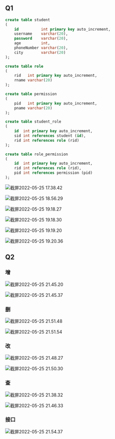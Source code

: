 ## Q1

```sql
create table student
(
    id          int primary key auto_increment,
    username    varchar(20),
    password    varchar(20),
    age         int,
    phoneNumber varchar(20),
    city        varchar(20)
);

create table role
(
    rid   int primary key auto_increment,
    rname varchar(20)
);

create table permission
(
    pid   int primary key auto_increment,
    pname varchar(20)
);

create table student_role
(
    id  int primary key auto_increment,
    sid int references student (id),
    rid int references role (rid)
);

create table role_permission
(
    id  int primary key auto_increment,
    rid int references role (rid),
    pid int references permission (pid)
);
```

![截屏2022-05-25 17.38.42](https://raw.githubusercontent.com/hjc-owo/hjc-owo.github.io/img/202205251921068.png)

![截屏2022-05-25 18.56.29](https://raw.githubusercontent.com/hjc-owo/hjc-owo.github.io/img/202205251922454.png)

![截屏2022-05-25 19.18.27](https://raw.githubusercontent.com/hjc-owo/hjc-owo.github.io/img/202205251923656.png)

![截屏2022-05-25 19.18.30](https://raw.githubusercontent.com/hjc-owo/hjc-owo.github.io/img/202205251922987.png)

![截屏2022-05-25 19.19.20](https://raw.githubusercontent.com/hjc-owo/hjc-owo.github.io/img/202205251922968.png)

![截屏2022-05-25 19.20.36](https://raw.githubusercontent.com/hjc-owo/hjc-owo.github.io/img/202205251922005.png)

## Q2

### 增

![截屏2022-05-25 21.45.20](https://raw.githubusercontent.com/hjc-owo/hjc-owo.github.io/img/202205252152978.png)

![截屏2022-05-25 21.45.37](https://raw.githubusercontent.com/hjc-owo/hjc-owo.github.io/img/202205252152002.png)

### 删

![截屏2022-05-25 21.51.48](https://raw.githubusercontent.com/hjc-owo/hjc-owo.github.io/img/202205252153175.png)

![截屏2022-05-25 21.51.54](https://raw.githubusercontent.com/hjc-owo/hjc-owo.github.io/img/202205252153195.png)

### 改

![截屏2022-05-25 21.48.27](https://raw.githubusercontent.com/hjc-owo/hjc-owo.github.io/img/202205252154355.png)

![截屏2022-05-25 21.50.30](https://raw.githubusercontent.com/hjc-owo/hjc-owo.github.io/img/202205252154367.png)

### 查

![截屏2022-05-25 21.38.32](https://raw.githubusercontent.com/hjc-owo/hjc-owo.github.io/img/202205252154058.png)

![截屏2022-05-25 21.46.33](https://raw.githubusercontent.com/hjc-owo/hjc-owo.github.io/img/202205252154076.png)

### 接口

![截屏2022-05-25 21.54.37](https://raw.githubusercontent.com/hjc-owo/hjc-owo.github.io/img/202205252154747.png)